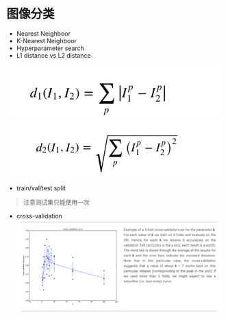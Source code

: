 # 图像分类

- Nearest Neighboor
- K-Nearest Neighboor
- Hyperparameter search
- L1 distance vs L2 distance

![l1 distance](../02-imgs/01-L1-distance.png)
![L2 distance](../02-imgs/02-L2-distance.png)

- train/val/test split

> 注意测试集只能使用一次

- cross-validation
![cross validation](../02-imgs/04-cross-validation.png)

